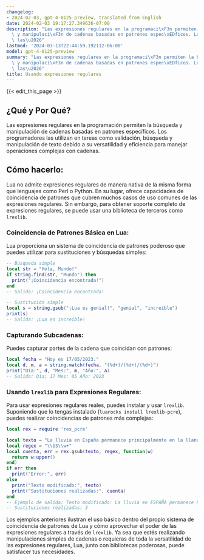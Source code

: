 ```yaml
---
changelog:
- 2024-02-03, gpt-4-0125-preview, translated from English
date: 2024-02-03 19:17:27.349636-07:00
description: "Las expresiones regulares en la programaci\xF3n permiten la b\xFAsqueda\
  \ y manipulaci\xF3n de cadenas basadas en patrones espec\xEDficos. Los programadores\
  \ las\u2026"
lastmod: '2024-03-13T22:44:59.192112-06:00'
model: gpt-4-0125-preview
summary: "Las expresiones regulares en la programaci\xF3n permiten la b\xFAsqueda\
  \ y manipulaci\xF3n de cadenas basadas en patrones espec\xEDficos. Los programadores\
  \ las\u2026"
title: Usando expresiones regulares
---
```


{{< edit_this_page >}}

## ¿Qué y Por Qué?

Las expresiones regulares en la programación permiten la búsqueda y manipulación de cadenas basadas en patrones específicos. Los programadores las utilizan en tareas como validación, búsqueda y manipulación de texto debido a su versatilidad y eficiencia para manejar operaciones complejas con cadenas.

## Cómo hacerlo:

Lua no admite expresiones regulares de manera nativa de la misma forma que lenguajes como Perl o Python. En su lugar, ofrece capacidades de coincidencia de patrones que cubren muchos casos de uso comunes de las expresiones regulares. Sin embargo, para obtener soporte completo de expresiones regulares, se puede usar una biblioteca de terceros como `lrexlib`.

### Coincidencia de Patrones Básica en Lua:

Lua proporciona un sistema de coincidencia de patrones poderoso que puedes utilizar para sustituciones y búsquedas simples:

```lua
-- Búsqueda simple
local str = "Hola, Mundo!"
if string.find(str, "Mundo") then
  print("¡Coincidencia encontrada!")
end
-- Salida: ¡Coincidencia encontrada!

-- Sustitución simple
local s = string.gsub("¡Lua es genial!", "genial", "increíble")
print(s)
-- Salida: ¡Lua es increíble!
```

### Capturando Subcadenas:

Puedes capturar partes de la cadena que coincidan con patrones:

```lua
local fecha = "Hoy es 17/05/2023."
local d, m, a = string.match(fecha, "(%d+)/(%d+)/(%d+)")
print("Día:", d, "Mes:", m, "Año:", a)
-- Salida: Día: 17 Mes: 05 Año: 2023
```

### Usando `lrexlib` para Expresiones Regulares:

Para usar expresiones regulares reales, puedes instalar y usar `lrexlib`. Suponiendo que lo tengas instalado (`luarocks install lrexlib-pcre`), puedes realizar coincidencias de patrones más complejas:

```lua
local rex = require 'rex_pcre'

local texto = "La lluvia en España permanece principalmente en la llanura."
local regex = "\\bS\\w+"
local cuenta, err = rex.gsub(texto, regex, function(w)
  return w:upper()
end)
if err then
  print("Error:", err)
else
  print("Texto modificado:", texto)
  print("Sustituciones realizadas:", cuenta)
end
-- Ejemplo de salida: Texto modificado: La lluvia en ESPAÑA permanece PRINCIPALMENTE en la llanura.
-- Sustituciones realizadas: 3
```

Los ejemplos anteriores ilustran el uso básico dentro del propio sistema de coincidencia de patrones de Lua y cómo aprovechar el poder de las expresiones regulares a través de `lrexlib`. Ya sea que estés realizando manipulaciones simples de cadenas o requieras de toda la versatilidad de las expresiones regulares, Lua, junto con bibliotecas poderosas, puede satisfacer tus necesidades.
